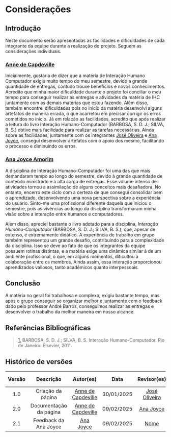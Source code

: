 <!-- As facilidades e dificuldades encontradas na realização do projeto por cada integrante da equipe-->

# Considerações

## Introdução

Neste documento serão apresentadas as facilidades e dificuldades de cada integrante da equipe durante a realização do projeto. Seguem as considerações individuais.

### [Anne de Capdeville](https://github.com/nanecapde)

Inicialmente, gostaria de dizer que a matéria de Interação Humano Computador exigiu muito tempo do meu semestre, devido a grande quantidade de entregas, contudo trouxe benefícios e novos conhecimentos. Acredito que minha maior dificuldade durante o projeto foi conciliar o meu tempo para conseguir realizar as entregas e atividades da matéria de IHC juntamente com as demais matérias que estou fazendo. Além disso, também encontrei dificuldades pois no início da matéria desenvolvi alguns artefatos de maneira errada, o que acarretou em precisar corrigir os erros cometidos no início. Já em relação as facilidades, acredito que após realizar a leitura do livro Interação Humano-Computador (BARBOSA, S. D. J.; SILVA, B. S.) obtive mais facilidade para realizar as tarefas necessárias. Ainda sobre as facilidades, juntamente com os integrantes [José Oliveira](https://github.com/jose1277) e [Ana Joyce](https://github.com/anajoyceamorim), consegui desenvolver artefatos com o apoio dos mesmo, facilitando o processo e diminuindo os erros.

### [Ana Joyce Amorim](https://github.com/anajoyceamorim)

A disciplina de Interação Humano-Computador foi uma das que mais demandaram tempo ao longo do semestre, devido à grande quantidade de conteúdo ministrado e à alta carga de entregas. Esse volume intenso de atividades tornou a assimilação de alguns conceitos mais desafiadora. No entanto, encerro este ciclo com a certeza de que consegui consolidar bem o aprendizado, desenvolvendo uma nova perspectiva sobre a experiência do usuário. Sinto-me uma profissional diferente daquela que iniciou o semestre, pois as vivências ao longo da disciplina transformaram minha visão sobre a interação entre humanos e computadores.  

Além disso, apreciei bastante o livro adotado para a disciplina, *Interação Humano-Computador* (BARBOSA, S. D. J.; SILVA, B. S.), que, apesar de extenso, é extremamente didático. A experiência de trabalho em grupo também representou um grande desafio, contribuindo para a complexidade da disciplina. Isso se deve ao fato de que os integrantes da equipe possuem rotinas distintas, e a matéria exige uma dinâmica similar à de um ambiente profissional, o que, em alguns momentos, dificultou a colaboração entre os membros. Ainda assim, essa interação proporcionou aprendizados valiosos, tanto acadêmicos quanto interpessoais.

## Conclusão

A matéria no geral foi trabalhosa e complexa, exigiu bastante tempo, mas após o grupo conseguir se organizar melhor e juntamente com o feedback dado pelo professor André Barros, conseguimos realizar as entregas e desenvolver o trabalho da melhor maneira em nosso alcance.

## Referências Bibliográficas

> <a id="REF1" href="#anchor_1">1.</a> BARBOSA, S. D. J.; SILVA, B. S. Interação Humano-Computador. Rio de Janeiro: Elsevier, 2011.

## Histórico de versões

| Versão |       Descrição        |                     Autor(es)                      |    Data    |                 Revisor(es)                  | Data de revisão |
| :----: | :--------------------: | :------------------------------------------------: | :--------: | :------------------------------------------: | :-------------: |
|  1.0   |   Criação da página    | [Anne de Capdeville](https://github.com/nanecapde) | 30/01/2025 | [José Oliveira](https://github.com/jose1277) |   30/01/2025    |
|  2.0   | Documentação da página | [Anne de Capdeville](https://github.com/nanecapde) | 09/02/2025 |    [Ana Joyce](https://github.com/anajoyceamorim)   |  10/02/2025    |
|  2.1   | Feedback da  Ana Joyce | [Ana Joyce](https://github.com/anajoyceamorim)     | 09/02/2025 |    [Nome](https://github.com/nome)   |  10/02/2025    |
